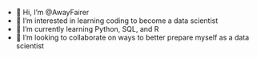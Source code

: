 - 👋 Hi, I’m @AwayFairer
- 👀 I’m interested in learning coding to become a data scientist
- 🌱 I’m currently learning Python, SQL, and R
- 💞️ I’m looking to collaborate on ways to better prepare myself as a data scientist

<!---
AwayFairer/AwayFairer is a ✨ special ✨ repository because its `README.md` (this file) appears on your GitHub profile.
You can click the Preview link to take a look at your changes.
--->
